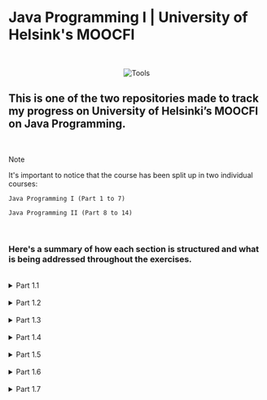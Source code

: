 # Java Programming I | University of Helsink's MOOCFI

<br>
<div align="center">

![Tools](https://skillicons.dev/icons?i=java,github)

</div>


## This is one of the two repositories made to track my progress on University of Helsinki’s MOOCFI on Java Programming.

<br>
 
> [!NOTE]
> It's important to notice that the course has been split up in two individual courses:

```
Java Programming I (Part 1 to 7)

Java Programming II (Part 8 to 14) 
```

<br>

### Here's a summary of how each section is structured and what is being addressed throughout the exercises.

<br>

<details>
    <summary align="left">Part 1.1</summary>
    <br>

    1. Getting started with programming
    2. Printing
    3. Reading input
    4. Variables
    5. Calculating with numbers
    6. Conditional statements and conditional operation
    7. Programming in our society
</details>
<br>


<details>
    <summary align="left">Part 1.2</summary>
    <br>


    1. Recurring problems and patterns to solve them
    2. Repeating functionality
    3. More loops
    4. Methods and dividing the program into smaller parts
    5. End questionnaire
</details>
<br>


<details>
    <summary align="left">Part 1.3</summary>
    <br>

    1. Discovering errors
    2. Lists
    3. Arrays
    4. Using strings
    5. Summary
</details>
<br>


<details>
    <summary align="left">Part 1.4</summary>
    <br>

    1. Introduction to object-oriented programming
    2. Objects in a list
    3. Files and reading data
    4. Summary
</details>
<br>


<details>
    <summary align="left">Part 1.5</summary>
    <br>

    1. Learning object-oriented programming
    2. Removing repetitive code (overloading methods and constructors)
    3. Primitive and reference variables
    4. Objects and references
    5. Conclusion
</details>
<br>

<details>
    <summary align="left">Part 1.6</summary>
    <br>

    1. Objects on a list and a list as part of an object
    2. Separating the user interface from program logic
    3. Introduction to testing
    4. Complex programs
</details>
<br>


<details>
    <summary align="left">Part 1.7</summary>
    <br>

    1. Programming paradigms
    2. Algorithms
    3. Larger programming exercises
    4. Conclusion
</details>



